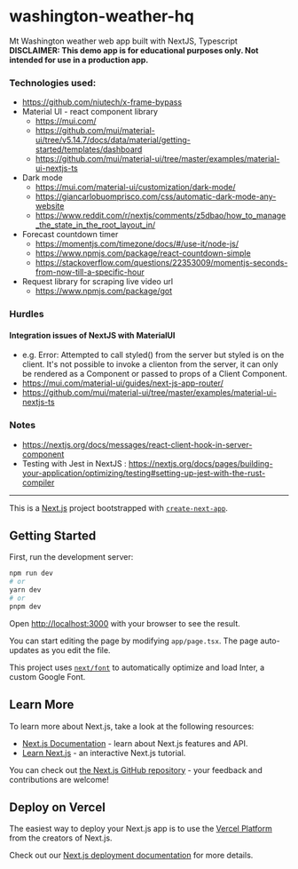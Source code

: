 # washington-weather-hq


Mt Washington weather web app built with NextJS, Typescript
**DISCLAIMER: This demo app is for educational purposes only. Not intended for use in a production app.** 

### Technologies used:
- https://github.com/niutech/x-frame-bypass
- Material UI - react component library
    - https://mui.com/
    - https://github.com/mui/material-ui/tree/v5.14.7/docs/data/material/getting-started/templates/dashboard
    - https://github.com/mui/material-ui/tree/master/examples/material-ui-nextjs-ts 
- Dark mode
    - https://mui.com/material-ui/customization/dark-mode/
    - https://giancarlobuomprisco.com/css/automatic-dark-mode-any-website
    - https://www.reddit.com/r/nextjs/comments/z5dbao/how_to_manage_the_state_in_the_root_layout_in/
- Forecast countdown timer
    - https://momentjs.com/timezone/docs/#/use-it/node-js/
    - https://www.npmjs.com/package/react-countdown-simple
    - https://stackoverflow.com/questions/22353009/momentjs-seconds-from-now-till-a-specific-hour
- Request library for scraping live video url
    - https://www.npmjs.com/package/got

### Hurdles
#### Integration issues of NextJS with MaterialUI 
- e.g. Error: Attempted to call styled() from the server but styled is on the client. It's not possible to invoke a clienton from the server, it can only be rendered as a Component or passed to props of a Client Component.
- https://mui.com/material-ui/guides/next-js-app-router/ 
- https://github.com/mui/material-ui/tree/master/examples/material-ui-nextjs-ts 

### Notes
- https://nextjs.org/docs/messages/react-client-hook-in-server-component
- Testing with Jest in NextJS : https://nextjs.org/docs/pages/building-your-application/optimizing/testing#setting-up-jest-with-the-rust-compiler



------------------

This is a [Next.js](https://nextjs.org/) project bootstrapped with [`create-next-app`](https://github.com/vercel/next.js/tree/canary/packages/create-next-app).

## Getting Started

First, run the development server:

```bash
npm run dev
# or
yarn dev
# or
pnpm dev
```

Open [http://localhost:3000](http://localhost:3000) with your browser to see the result.

You can start editing the page by modifying `app/page.tsx`. The page auto-updates as you edit the file.

This project uses [`next/font`](https://nextjs.org/docs/basic-features/font-optimization) to automatically optimize and load Inter, a custom Google Font.

## Learn More

To learn more about Next.js, take a look at the following resources:

- [Next.js Documentation](https://nextjs.org/docs) - learn about Next.js features and API.
- [Learn Next.js](https://nextjs.org/learn) - an interactive Next.js tutorial.

You can check out [the Next.js GitHub repository](https://github.com/vercel/next.js/) - your feedback and contributions are welcome!

## Deploy on Vercel

The easiest way to deploy your Next.js app is to use the [Vercel Platform](https://vercel.com/new?utm_medium=default-template&filter=next.js&utm_source=create-next-app&utm_campaign=create-next-app-readme) from the creators of Next.js.

Check out our [Next.js deployment documentation](https://nextjs.org/docs/deployment) for more details.

